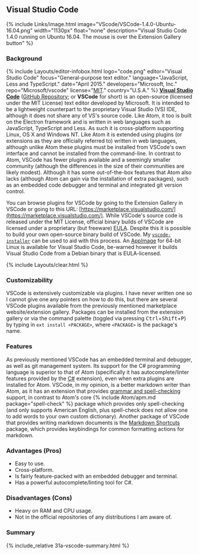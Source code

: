 ## Visual Studio Code
{% include Links/image.html image="VScode/VSCode-1.4.0-Ubuntu-16.04.png" width="1130px" float="none" description="Visual Studio Code 1.4.0 running on Ubuntu 16.04. The mouse is over the Extension Gallery button" %}

### Background
{% include Layouts/editor-infobox.html logo="code.png" editor="Visual Studio Code" focus="General-purpose text editor." language="JavaScript, Less and TypeScript." date="April 2015." developers="Microsoft, Inc." repo="Microsoft/vscode" license="<a href='https://github.com/Microsoft/vscode/blob/master/LICENSE.txt' link='_blank'>MIT</a>." country="U.S.A." %}
[**Visual Studio Code**](https://code.visualstudio.com) ([GitHub Repository](https://github.com/Microsoft/vscode); or **VSCode** for short) is an open-source (licensed under the MIT License) text editor developed by Microsoft. It is intended to be a lightweight counterpart to the proprietary Visual Studio (VS) IDE, although it does not share any of VS's source code. Like Atom, it too is built on the Electron framework and is written in web languages such as JavaScript, TypeScript and Less. As such it is cross-platform supporting Linux, OS X and Windows NT. Like Atom it is extended using plugins (or extensions as they are officially referred to) written in web languages, although unlike Atom these plugins must be installed from VSCode's own interface and cannot be installed from the command-line. In contrast to Atom, VSCode has fewer plugins available and a seemingly smaller community (although the differences in the size of their communities are likely modest). Although it has some out-of-the-box features that Atom also lacks (although Atom can gain via the installation of extra packages), such as an embedded code debugger and terminal and integrated git version control.

You can browse plugins for VSCode by going to the Extension Gallery in VSCode or going to this URL: [https://marketplace.visualstudio.com/](https://marketplace.visualstudio.com/). While VSCode's source code is released under the MIT License, official binary builds of VSCode are licensed under a proprietary (but freeware) <abbr title="End-User License Agreement">EULA</abbr>. Despite this it is possible to build your own open-source binary build of VSCode. My [`vscode-installer`](https://github.com/fusion809/vscode-installer) can be used to aid with this process. An [AppImage](https://bintray.com/probono/AppImages/VSCode#files) for 64-bit Linux is available for Visual Studio Code, be-warned however it builds Visual Studio Code from a Debian binary that is EULA-licensed.

{% include Layouts/clear.html %}<br/>
### Customizability
VSCode is extensively customizable via plugins. I have never written one so I cannot give one any pointers on how to do this, but there are several VSCode plugins available from the previously mentioned marketplace website/extension gallery. Packages can be installed from the extension gallery or via the command palette (toggled via pressing <kbd>Ctrl</kbd>+<kbd>Shift</kbd>+<kbd>P</kbd>) by typing in `ext install <PACKAGE>`, where `<PACKAGE>` is the package's name.

### Features
As previously mentioned VSCode has an embedded terminal and debugger, as well as git management system. Its support for the C# programming language is superior to that of Atom (specifically it has autocomplete/linter features provided by the <span class="package"><a href="https://marketplace.visualstudio.com/items?itemName=ms-vscode.csharp" link="_blank">C#</a></span> extension), even when extra plugins are installed for Atom. VSCode, in my opinion, is a better markdown writer than Atom, as it has an extension that provides <span class="package"><a href="https://marketplace.visualstudio.com/items?itemName=seanmcbreen.Spell" link="_blank">grammar and spell-checking</a></span> support, in contrast to Atom's core {% include Atom/apm.md package="spell-check" %} package which provides only spell-checking (and only supports American English, plus <span class="package">spell-check</span> does not allow one to add words to your own custom dictionary). Another package of VSCode that provides writing markdown documents is the [Markdown Shortcuts](https://marketplace.visualstudio.com/items?itemName=mdickin.markdown-shortcuts) package, which provides keybindings for common formatting actions for markdown.

### Advantages (Pros)
* Easy to use.
* Cross-platform.
* Is fairly feature-packed with an embedded debugger and terminal.
* Has a powerful autocomplete/linting tool for C#.

### Disadvantages (Cons)
* Heavy on RAM and CPU usage.
* Not in the official repositories of any distributions I am aware of.

### Summary
{% include_relative 31a-vscode-summary.html %}
